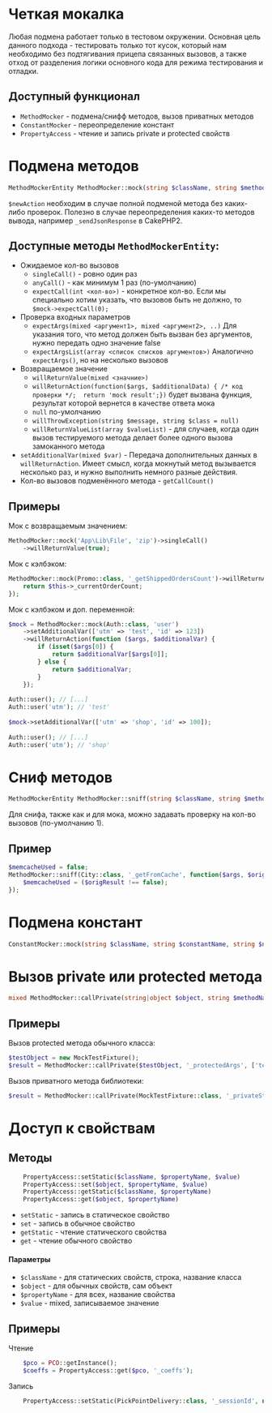 # Четкая мокалка

Любая подмена работает только в тестовом окружении. Основная цель данного подхода -
тестировать только тот кусок, который нам необходимо без подтягивания прицепа связанных вызовов,
а также отход от разделения логики основного кода для режима тестирования и отладки.

## Доступный функционал
* `MethodMocker` - подмена/снифф методов, вызов приватных методов
* `ConstantMocker` - переопределение констант
* `PropertyAccess` - чтение и запись private и protected свойств

# Подмена методов
```php
MethodMockerEntity MethodMocker::mock(string $className, string $methodName, string|callable|null $newAction = null);
```
`$newAction` необходим в случае полной подменой метода без каких-либо проверок. Полезно в случае переопределения каких-то методов вывода, например `_sendJsonResponse` в CakePHP2.

## Доступные методы `MethodMockerEntity`:
* Ожидаемое кол-во вызовов
    * `singleCall()` - ровно один раз
    * `anyCall()` - как минимум 1 раз (по-умолчанию)
    * `expectCall(int <кол-во>)` - конкретное кол-во. Если мы специально хотим указать, что вызовов быть не должно, то `$mock->expectCall(0);`
* Проверка входных параметров 
    * `expectArgs(mixed <аргумент1>, mixed <аргумент2>, ..)` Для указания того, что метод должен быть вызван без аргументов, нужно передать одно значение false
    * `expectArgsList(array <список списков аргументов>)`  Аналогично `expectArgs()`, но на несколько вызовов
* Возвращаемое значение
    * `willReturnValue(mixed <значние>)`
    * `willReturnAction(function($args, $additionalData) { /* код проверки */;  return 'mock result';})` будет вызвана функция, результат которой вернется в качестве ответа мока
    * `null` по-умолчанию
    * `willThrowException(string $message, string $class = null)`
    * `willReturnValueList(array $valueList)` - для случаев, когда один вызов тестируемого метода делает более одного вызова замоканного метода
* `setAdditionalVar(mixed $var)` - Передача дополнительных данных в `willReturnAction`. Имеет смысл, когда мокнутый метод вызывается несколько раз, и нужно выполнить немного разные действия.  
* Кол-во вызовов подменённого метода - `getCallCount()`

## Примеры
Мок с возвращаемым значением:
```php
MethodMocker::mock('App\Lib\File', 'zip')->singleCall()
    ->willReturnValue(true);
```

Мок с кэлбэком:
```php
MethodMocker::mock(Promo::class, '_getShippedOrdersCount')->willReturnAction(function ($args) {
    return $this->_currentOrderCount;
});
```
Мок с кэлбэком и доп. переменной:
```php
$mock = MethodMocker::mock(Auth::class, 'user')
    ->setAdditionalVar(['utm' => 'test', 'id' => 123])
    ->willReturnAction(function ($args, $additionalVar) {
        if (isset($args[0]) { 
            return $additionalVar[$args[0]]; 
        } else {
            return $additionalVar;
        }
    });
    
Auth::user(); // [...]
Auth::user('utm'); // 'test'
    
$mock->setAdditionalVar(['utm' => 'shop', 'id' => 100]);
    
Auth::user(); // [...]
Auth::user('utm'); // 'shop'
```

# Сниф методов
```php
MethodMockerEntity MethodMocker::sniff(string $className, string $methodName, function($args, $originalResult) { /* код снифа */ });
```
Для снифа, также как и для мока, можно задавать проверку на кол-во вызовов (по-умолчанию 1).

## Пример
```php
$memcacheUsed = false;
MethodMocker::sniff(City::class, '_getFromCache', function($args, $origResult) use (&$memcacheUsed) {
    $memcacheUsed = ($origResult !== false);
});
```

# Подмена констант
```php
ConstantMocker::mock(string $className, string $constantName, string $newValue)
```

# Вызов private или protected метода
```php
mixed MethodMocker::callPrivate(string|object $object, string $methodName, array|null $args = null)
```

## Примеры
Вызов protected метода обычного класса:
```php
$testObject = new MockTestFixture();
$result = MethodMocker::callPrivate($testObject, '_protectedArgs', ['test arg']);
```
Вызов приватного метода библиотеки:
```php
$result = MethodMocker::callPrivate(MockTestFixture::class, '_privateStaticFunc');
```

# Доступ к свойствам

## Методы

```php
	PropertyAccess::setStatic($className, $propertyName, $value)
	PropertyAccess::set($object, $propertyName, $value)
	PropertyAccess::getStatic($className, $propertyName)
	PropertyAccess::get($object, $propertyName)
```
* `setStatic` - запись в статическое свойство
* `set` - запись в обычное свойство
* `getStatic` - чтение статического свойства
* `get` - чтение обычного свойство

#### Параметры
* `$className` - для статических свойств, строка, название класса
* `$object` - для обычных свойств, сам объект
* `$propertyName` - для всех, название свойства
* `$value` - mixed, записываемое значение

## Примеры
Чтение
```php
	$pco = PCO::getInstance();
	$coeffs = PropertyAccess::get($pco, '_coeffs');
```
Запись
```php
	PropertyAccess::setStatic(PickPointDelivery::class, '_sessionId', null);
```